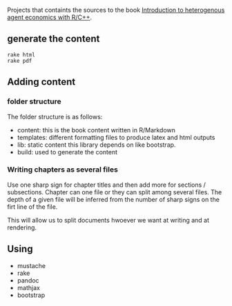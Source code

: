 Projects that containts the sources to the book [Introduction to heterogenous agent economics with R/C++](http://www.econr.org). 

## generate the content

    rake html
    rake pdf

## Adding content

### folder structure

The folder structure is as follows:

 - content:   this is the book content written in R/Markdown
 - templates: different formatting files to produce latex and html outputs
 - lib:       static content this library depends on like bootstrap.
 - build:     used to generate the content


### Writing chapters as several files

Use one sharp sign for chapter titles and then add more for sections / subsections. Chapter can one file or they can split among several files. The depth of a given file will be inferred from the number of sharp signs on the firt line of the file.

This will allow us to split documents hwoever we want at writing and at rendering.

## Using

 - mustache
 - rake
 - pandoc
 - mathjax
 - bootstrap
